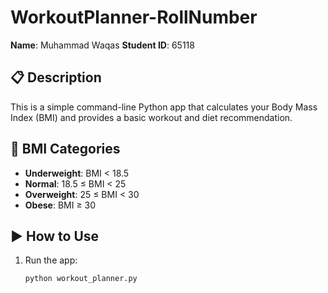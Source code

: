 # WorkoutPlanner-RollNumber

**Name**: Muhammad Waqas
**Student ID**: 65118

## 📋 Description
This is a simple command-line Python app that calculates your Body Mass Index (BMI) and provides a basic workout and diet recommendation.

## 🧮 BMI Categories
- **Underweight**: BMI < 18.5
- **Normal**: 18.5 ≤ BMI < 25
- **Overweight**: 25 ≤ BMI < 30
- **Obese**: BMI ≥ 30

## ▶️ How to Use
1. Run the app:
   ```bash
   python workout_planner.py
